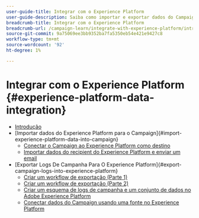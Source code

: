 ```yaml
---
user-guide-title: Integrar com o Experience Platform
user-guide-description: Saiba como importar e exportar dados do Campaign e do Experience Cloud, permitindo a comunicação entre as duas soluções.
breadcrumb-title: Integrar com o Experience Platform
breadcrumb-url: /campaign-learn/integrate-with-experience-platform/introduction.html
source-git-commit: 9a75069ee3bb9352ba7fa5350eb54e421e9427c8
workflow-type: tm+mt
source-wordcount: '92'
ht-degree: 1%

---
```



# Integrar com o Experience Platform {#experience-platform-data-integration}

+ [Introdução](/help/tutorial-integrate-with-experience-platform/introduction.md)
+ [Importar dados do Experience Platform para o Campaign]{#import-experience-platform-data-into-campaign}
   + [Conectar o Campaign ao Experience Platform como destino](/help/tutorial-integrate-with-experience-platform/connect-campaign-to-experience-platform-as-destination.md)
   + [Importar dados do recipient do Experience Platform e enviar um email](/help/tutorial-integrate-with-experience-platform/import-recipient-data-from-platform.md)
+ [Exportar Logs De Campanha Para O Experience Platform]{#export-campaign-logs-into-experience-platform}
   + [Criar um workflow de exportação (Parte 1)](/help/tutorial-integrate-with-experience-platform/workflow-to-find-last-modified-date.md)
   + [Criar um workflow de exportação (Parte 2)](/help/tutorial-integrate-with-experience-platform/extract-format-save-data-to-external-account.md)
   + [Criar um esquema de logs de campanha e um conjunto de dados no Adobe Experience Platform](/help/tutorial-integrate-with-experience-platform/create-a-campaign-logs-schema-and-dataset-in-experience-platform.md)
   + [Conectar dados do Campaign usando uma fonte no Experience Platform](/help/tutorial-integrate-with-experience-platform/connect-campaign-data-using-s3-as-source-on-platform.md)
